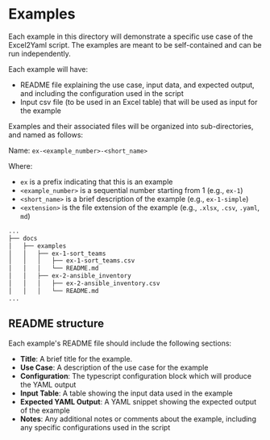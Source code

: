 # Examples

Each example in this directory will demonstrate a specific use case of the Excel2Yaml script. The examples are meant to be self-contained and can be run independently.

Each example will have:

- README file explaining the use case, input data, and expected output, and including the configuration used in the script
- Input csv file (to be used in an Excel table) that will be used as input for the example

Examples and their associated files will be organized into sub-directories, and named as follows:

Name: `ex-<example_number>-<short_name>`

Where:

- `ex` is a prefix indicating that this is an example
- `<example_number>` is a sequential number starting from 1 (e.g., `ex-1`)
- `<short_name>` is a brief description of the example (e.g., `ex-1-simple`)
- `<extension>` is the file extension of the example (e.g., `.xlsx`, `.csv`, `.yaml`, `md`)

```markdown
...
├── docs
│   ├── examples
│   │   ├── ex-1-sort_teams
│   │   │   ├── ex-1-sort_teams.csv
│   │   │   └── README.md
│   │   ├── ex-2-ansible_inventory
│   │   │   ├── ex-2-ansible_inventory.csv
│   │   │   └── README.md
...
```

## README structure

Each example's README file should include the following sections:

- **Title**: A brief title for the example.
- **Use Case**: A description of the use case for the example
- **Configuration**: The typescript configuration block which will produce the YAML output
- **Input Table**: A table showing the input data used in the example
- **Expected YAML Output**: A YAML snippet showing the expected output of the example
- **Notes**: Any additional notes or comments about the example, including any specific configurations used in the script
